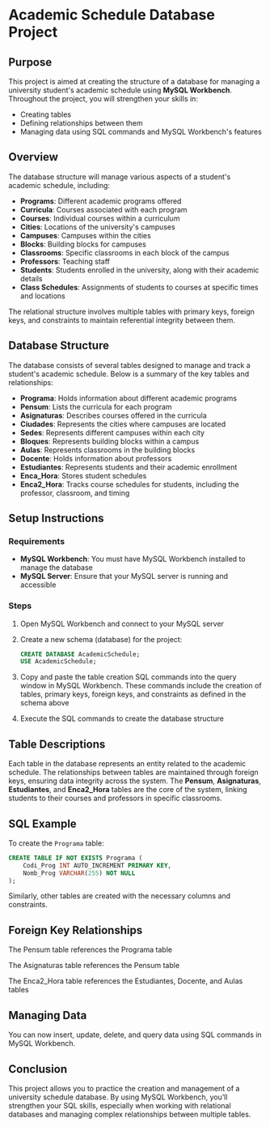 # Academic Schedule Database Project

## Purpose

This project is aimed at creating the structure of a database for managing a university student's academic schedule using **MySQL Workbench**. Throughout the project, you will strengthen your skills in:

- Creating tables  
- Defining relationships between them  
- Managing data using SQL commands and MySQL Workbench's features

## Overview

The database structure will manage various aspects of a student's academic schedule, including:

- **Programs**: Different academic programs offered  
- **Curricula**: Courses associated with each program  
- **Courses**: Individual courses within a curriculum  
- **Cities**: Locations of the university's campuses  
- **Campuses**: Campuses within the cities  
- **Blocks**: Building blocks for campuses  
- **Classrooms**: Specific classrooms in each block of the campus  
- **Professors**: Teaching staff  
- **Students**: Students enrolled in the university, along with their academic details  
- **Class Schedules**: Assignments of students to courses at specific times and locations  

The relational structure involves multiple tables with primary keys, foreign keys, and constraints to maintain referential integrity between them.

## Database Structure

The database consists of several tables designed to manage and track a student's academic schedule. Below is a summary of the key tables and relationships:

- **Programa**: Holds information about different academic programs  
- **Pensum**: Lists the curricula for each program  
- **Asignaturas**: Describes courses offered in the curricula  
- **Ciudades**: Represents the cities where campuses are located  
- **Sedes**: Represents different campuses within each city  
- **Bloques**: Represents building blocks within a campus  
- **Aulas**: Represents classrooms in the building blocks  
- **Docente**: Holds information about professors  
- **Estudiantes**: Represents students and their academic enrollment  
- **Enca_Hora**: Stores student schedules  
- **Enca2_Hora**: Tracks course schedules for students, including the professor, classroom, and timing  

## Setup Instructions

### Requirements

- **MySQL Workbench**: You must have MySQL Workbench installed to manage the database  
- **MySQL Server**: Ensure that your MySQL server is running and accessible  

### Steps

1. Open MySQL Workbench and connect to your MySQL server  
2. Create a new schema (database) for the project:

    ```sql
    CREATE DATABASE AcademicSchedule;
    USE AcademicSchedule;
    ```

3. Copy and paste the table creation SQL commands into the query window in MySQL Workbench. These commands include the creation of tables, primary keys, foreign keys, and constraints as defined in the schema above  
4. Execute the SQL commands to create the database structure  

## Table Descriptions

Each table in the database represents an entity related to the academic schedule. The relationships between tables are maintained through foreign keys, ensuring data integrity across the system. The **Pensum**, **Asignaturas**, **Estudiantes**, and **Enca2_Hora** tables are the core of the system, linking students to their courses and professors in specific classrooms.

## SQL Example

To create the `Programa` table:

```sql
CREATE TABLE IF NOT EXISTS Programa (
    Codi_Prog INT AUTO_INCREMENT PRIMARY KEY,
    Nomb_Prog VARCHAR(255) NOT NULL
);
```

Similarly, other tables are created with the necessary columns and constraints.

## Foreign Key Relationships
The Pensum table references the Programa table

The Asignaturas table references the Pensum table

The Enca2_Hora table references the Estudiantes, Docente, and Aulas tables

## Managing Data
You can now insert, update, delete, and query data using SQL commands in MySQL Workbench.

## Conclusion
This project allows you to practice the creation and management of a university schedule database. By using MySQL Workbench, you’ll strengthen your SQL skills, especially when working with relational databases and managing complex relationships between multiple tables.

